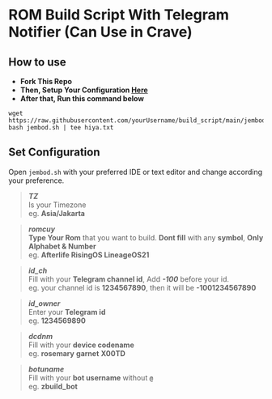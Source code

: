 # ROM Build Script With Telegram Notifier (Can Use in Crave)
## How to use
+ **Fork This Repo**
+ **Then, Setup Your Configuration [Here](https://github.com/ctrhyz/build_script#set-configuration)**
+ **After that, Run this command below**
```
wget https://raw.githubusercontent.com/yourUsername/build_script/main/jembod.sh
bash jembod.sh | tee hiya.txt
```

## Set Configuration
Open `jembod.sh` with your preferred IDE or text editor and change according your preference.
>**_TZ_** \
>Is your Timezone \
>eg. **Asia/Jakarta**

>**_romcuy_** \
>**Type Your Rom** that you want to build. **Dont fill** with any **symbol**, **Only Alphabet & Number** \
>eg. **Afterlife RisingOS LineageOS21**

>**_id_ch_** \
>Fill with your **Telegram channel id**, Add **_-100_** before your id. \
>eg. your channel id is **1234567890**, then it will be **-1001234567890**

>**_id_owner_** \
>Enter your **Telegram id** \
>eg. **1234569890**

>**_dcdnm_** \
>Fill with your **device codename** \
>eg. **rosemary** **garnet** **X00TD**

>**_botuname_** \
>Fill with your **bot username** without **`@`** \
>eg. **zbuild_bot**